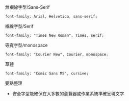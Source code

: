 無襯線字型/Sans-Serif
```
font-family: Arial, Helvetica, sans-serif;
```

襯線字型/Serif
```
font-family: "Times New Roman", Times, serif;
```

等寬字型/monospace
```
font-family: "Courier New", Courier, monospace;
```

草體
```
font-family: "Comic Sans MS", cursive;
```

要點整理
- 安全字型能確保在大多數的瀏覽器或作業系統準確呈現文字